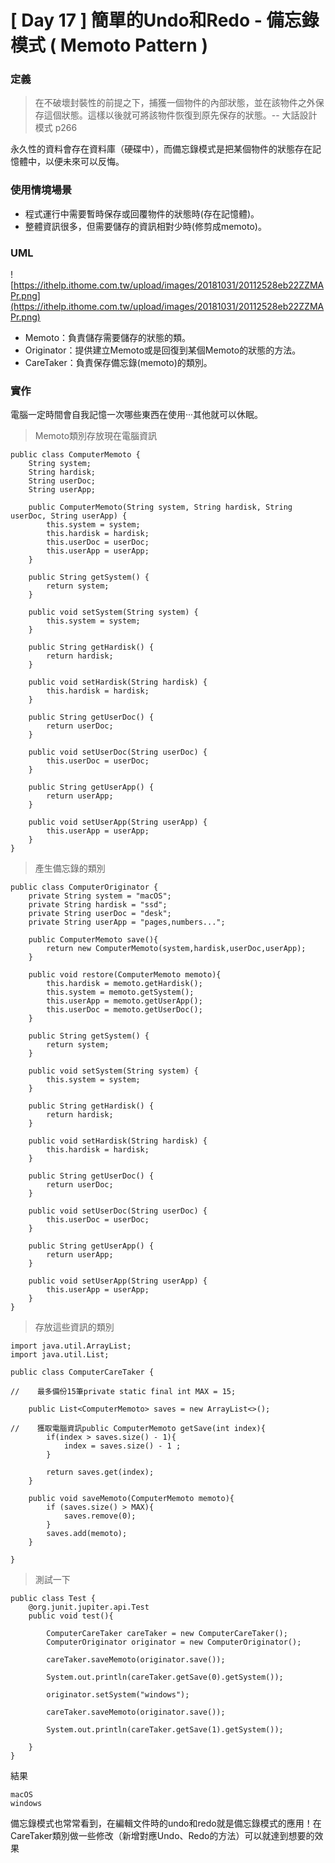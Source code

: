 # [ Day 17 ] 簡單的Undo和Redo - 備忘錄模式 ( Memoto Pattern )

### **定義**

> 在不破壞封裝性的前提之下，捕獲一個物件的內部狀態，並在該物件之外保存這個狀態。這樣以後就可將該物件恢復到原先保存的狀態。-- 大話設計模式 p266
> 

永久性的資料會存在資料庫（硬碟中），而備忘錄模式是把某個物件的狀態存在記憶體中，以便未來可以反悔。

### **使用情境場景**

- 程式運行中需要暫時保存或回覆物件的狀態時(存在記憶體)。
- 整體資訊很多，但需要儲存的資訊相對少時(修剪成memoto)。

### **UML**

![https://ithelp.ithome.com.tw/upload/images/20181031/20112528eb22ZZMAPr.png](https://ithelp.ithome.com.tw/upload/images/20181031/20112528eb22ZZMAPr.png)

- Memoto：負責儲存需要儲存的狀態的類。
- Originator：提供建立Memoto或是回復到某個Memoto的狀態的方法。
- CareTaker：負責保存備忘錄(memoto)的類別。

### **實作**

電腦一定時間會自我記憶一次哪些東西在使用···其他就可以休眠。

> Memoto類別存放現在電腦資訊
> 

```
public class ComputerMemoto {
    String system;
    String hardisk;
    String userDoc;
    String userApp;

    public ComputerMemoto(String system, String hardisk, String userDoc, String userApp) {
        this.system = system;
        this.hardisk = hardisk;
        this.userDoc = userDoc;
        this.userApp = userApp;
    }

    public String getSystem() {
        return system;
    }

    public void setSystem(String system) {
        this.system = system;
    }

    public String getHardisk() {
        return hardisk;
    }

    public void setHardisk(String hardisk) {
        this.hardisk = hardisk;
    }

    public String getUserDoc() {
        return userDoc;
    }

    public void setUserDoc(String userDoc) {
        this.userDoc = userDoc;
    }

    public String getUserApp() {
        return userApp;
    }

    public void setUserApp(String userApp) {
        this.userApp = userApp;
    }
}

```

> 產生備忘錄的類別
> 

```
public class ComputerOriginator {
    private String system = "macOS";
    private String hardisk = "ssd";
    private String userDoc = "desk";
    private String userApp = "pages,numbers...";

    public ComputerMemoto save(){
        return new ComputerMemoto(system,hardisk,userDoc,userApp);
    }

    public void restore(ComputerMemoto memoto){
        this.hardisk = memoto.getHardisk();
        this.system = memoto.getSystem();
        this.userApp = memoto.getUserApp();
        this.userDoc = memoto.getUserDoc();
    }

    public String getSystem() {
        return system;
    }

    public void setSystem(String system) {
        this.system = system;
    }

    public String getHardisk() {
        return hardisk;
    }

    public void setHardisk(String hardisk) {
        this.hardisk = hardisk;
    }

    public String getUserDoc() {
        return userDoc;
    }

    public void setUserDoc(String userDoc) {
        this.userDoc = userDoc;
    }

    public String getUserApp() {
        return userApp;
    }

    public void setUserApp(String userApp) {
        this.userApp = userApp;
    }
}

```

> 存放這些資訊的類別
> 

```
import java.util.ArrayList;
import java.util.List;

public class ComputerCareTaker {

//    最多備份15筆private static final int MAX = 15;

    public List<ComputerMemoto> saves = new ArrayList<>();

//    獲取電腦資訊public ComputerMemoto getSave(int index){
        if(index > saves.size() - 1){
            index = saves.size() - 1 ;
        }

        return saves.get(index);
    }

    public void saveMemoto(ComputerMemoto memoto){
        if (saves.size() > MAX){
            saves.remove(0);
        }
        saves.add(memoto);
    }

}

```

> 測試一下
> 

```
public class Test {
    @org.junit.jupiter.api.Test
    public void test(){

        ComputerCareTaker careTaker = new ComputerCareTaker();
        ComputerOriginator originator = new ComputerOriginator();

        careTaker.saveMemoto(originator.save());

        System.out.println(careTaker.getSave(0).getSystem());

        originator.setSystem("windows");

        careTaker.saveMemoto(originator.save());

        System.out.println(careTaker.getSave(1).getSystem());

    }
}

```

結果

```
macOS
windows

```

備忘錄模式也常常看到，在編輯文件時的undo和redo就是備忘錄模式的應用！在CareTaker類別做一些修改（新增對應Undo、Redo的方法）可以就達到想要的效果
